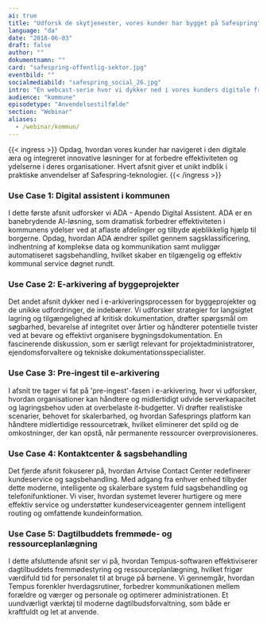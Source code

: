 ```yaml
---
ai: true
title: "Udforsk de skytjenester, vores kunder har bygget på Safespring"
language: "da"
date: "2018-06-03"
draft: false
author: ""
dokumentnamn: ""
card: "safespring-offentlig-sektor.jpg"
eventbild: ""
socialmediabild: "safespring_social_26.jpg"
intro: "En webcast-serie hvor vi dykker ned i vores kunders digitale fremskridt med Safespring."
audience: "kommune"
episodetype: "Anvendelsestilfælde"
section: "Webinar"
aliases:
  - /webinar/kommun/
---
```

{{< ingress >}}
Opdag, hvordan vores kunder har navigeret i den digitale æra og integreret innovative løsninger for at forbedre effektiviteten og ydelserne i deres organisationer. Hvert afsnit giver et unikt indblik i praktiske anvendelser af Safespring-teknologier.
{{< /ingress >}}

### Use Case 1: Digital assistent i kommunen

I dette første afsnit udforsker vi ADA - Apendo Digital Assistent. ADA er en banebrydende AI-løsning, som dramatisk forbedrer effektiviteten i kommunens ydelser ved at aflaste afdelinger og tilbyde øjeblikkelig hjælp til borgerne. Opdag, hvordan ADA ændrer spillet gennem sagsklassificering, indhentning af komplekse data og kommunikation samt muliggør automatiseret sagsbehandling, hvilket skaber en tilgængelig og effektiv kommunal service døgnet rundt.

### Use Case 2: E-arkivering af byggeprojekter

Det andet afsnit dykker ned i e-arkiveringsprocessen for byggeprojekter og de unikke udfordringer, de indebærer. Vi udforsker strategier for langsigtet lagring og tilgængelighed af kritisk dokumentation, drøfter spørgsmål om søgbarhed, bevarelse af integritet over årtier og håndterer potentielle tvister ved at bevare og effektivt organisere bygningsdokumentation. En fascinerende diskussion, som er særligt relevant for projektadministratorer, ejendomsforvaltere og tekniske dokumentationsspecialister.

### Use Case 3: Pre-ingest til e-arkivering

I afsnit tre tager vi fat på 'pre-ingest'-fasen i e-arkivering, hvor vi udforsker, hvordan organisationer kan håndtere og midlertidigt udvide serverkapacitet og lagringsbehov uden at overbelaste it-budgetter. Vi drøfter realistiske scenarier, behovet for skalerbarhed, og hvordan Safesprings platform kan håndtere midlertidige ressourcetræk, hvilket eliminerer det spild og de omkostninger, der kan opstå, når permanente ressourcer overprovisioneres.

### Use Case 4: Kontaktcenter & sagsbehandling

Det fjerde afsnit fokuserer på, hvordan Artvise Contact Center redefinerer kundeservice og sagsbehandling. Med adgang fra enhver enhed tilbyder dette moderne, intelligente og skalerbare system fuld sagsbehandling og telefonifunktioner. Vi viser, hvordan systemet leverer hurtigere og mere effektiv service og understøtter kundeserviceagenter gennem intelligent routing og omfattende kundeinformation.

### Use Case 5: Dagtilbuddets fremmøde- og ressourceplanlægning

I dette afsluttende afsnit ser vi på, hvordan Tempus-softwaren effektiviserer dagtilbuddets fremmødestyring og ressourceplanlægning, hvilket frigør værdifuld tid for personalet til at bruge på børnene. Vi gennemgår, hvordan Tempus forenkler hverdagsrutiner, forbedrer kommunikationen mellem forældre og værger og personale og optimerer administrationen. Et uundværligt værktøj til moderne dagtilbudsforvaltning, som både er kraftfuldt og let at anvende.